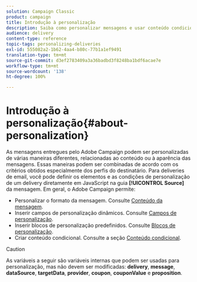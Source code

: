 ```yaml
---
solution: Campaign Classic
product: campaign
title: Introdução à personalização
description: Saiba como personalizar mensagens e usar conteúdo condicional no Campaign
audience: delivery
content-type: reference
topic-tags: personalizing-deliveries
exl-id: 555082a2-1b62-4aa4-b80c-77b1a1ef9491
translation-type: tm+mt
source-git-commit: d3ef2783409a3a36badbd3f8248ba1bdf6acae7e
workflow-type: tm+mt
source-wordcount: '138'
ht-degree: 100%

---
```


# Introdução à personalização{#about-personalization}

As mensagens entregues pelo Adobe Campaign podem ser personalizadas de várias maneiras diferentes, relacionadas ao conteúdo ou à aparência das mensagens. Essas maneiras podem ser combinadas de acordo com os critérios obtidos especialmente dos perfis do destinatário. Para deliveries de email, você pode definir os elementos e as condições de personalização de um delivery diretamente em JavaScript na guia **[!UICONTROL Source]** da mensagem. Em geral, o Adobe Campaign permite:

* Personalizar o formato da mensagem. Consulte [Conteúdo da mensagem](../../delivery/using/defining-the-email-content.md#message-content).
* Inserir campos de personalização dinâmicos. Consulte [Campos de personalização](../../delivery/using/personalization-fields.md).
* Inserir blocos de personalização predefinidos. Consulte [Blocos de personalização](../../delivery/using/personalization-blocks.md).
* Criar conteúdo condicional. Consulte a seção [Conteúdo condicional](../../delivery/using/conditional-content.md).

>[!CAUTION]
>
>As variáveis a seguir são variáveis internas que podem ser usadas para personalização, mas não devem ser modificadas: **delivery**, **message**, **dataSource**, **targetData**, **provider**, **coupon**, **couponValue** e **proposition**.
